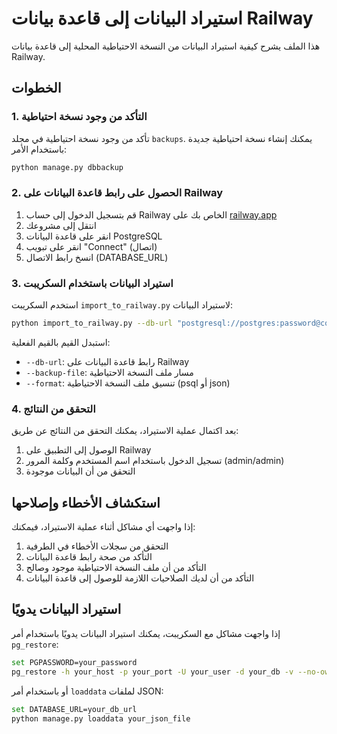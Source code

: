 # استيراد البيانات إلى قاعدة بيانات Railway

هذا الملف يشرح كيفية استيراد البيانات من النسخة الاحتياطية المحلية إلى قاعدة بيانات Railway.

## الخطوات

### 1. التأكد من وجود نسخة احتياطية

تأكد من وجود نسخة احتياطية في مجلد `backups`. يمكنك إنشاء نسخة احتياطية جديدة باستخدام الأمر:

```bash
python manage.py dbbackup
```

### 2. الحصول على رابط قاعدة البيانات على Railway

1. قم بتسجيل الدخول إلى حساب Railway الخاص بك على [railway.app](https://railway.app/)
2. انتقل إلى مشروعك
3. انقر على قاعدة البيانات PostgreSQL
4. انقر على تبويب "Connect" (اتصال)
5. انسخ رابط الاتصال (DATABASE_URL)

### 3. استيراد البيانات باستخدام السكريبت

استخدم السكريبت `import_to_railway.py` لاستيراد البيانات:

```bash
python import_to_railway.py --db-url "postgresql://postgres:password@containers-us-west-1.railway.app:5432/railway" --backup-file "backups/default-Zakee_VM-2025-05-16-204243.psql.bin" --format "psql"
```

استبدل القيم بالقيم الفعلية:
- `--db-url`: رابط قاعدة البيانات على Railway
- `--backup-file`: مسار ملف النسخة الاحتياطية
- `--format`: تنسيق ملف النسخة الاحتياطية (psql أو json)

### 4. التحقق من النتائج

بعد اكتمال عملية الاستيراد، يمكنك التحقق من النتائج عن طريق:

1. الوصول إلى التطبيق على Railway
2. تسجيل الدخول باستخدام اسم المستخدم وكلمة المرور (admin/admin)
3. التحقق من أن البيانات موجودة

## استكشاف الأخطاء وإصلاحها

إذا واجهت أي مشاكل أثناء عملية الاستيراد، فيمكنك:

1. التحقق من سجلات الأخطاء في الطرفية
2. التأكد من صحة رابط قاعدة البيانات
3. التأكد من أن ملف النسخة الاحتياطية موجود وصالح
4. التأكد من أن لديك الصلاحيات اللازمة للوصول إلى قاعدة البيانات

## استيراد البيانات يدويًا

إذا واجهت مشاكل مع السكريبت، يمكنك استيراد البيانات يدويًا باستخدام أمر `pg_restore`:

```bash
set PGPASSWORD=your_password
pg_restore -h your_host -p your_port -U your_user -d your_db -v --no-owner --no-privileges --clean your_backup_file
```

أو باستخدام أمر `loaddata` لملفات JSON:

```bash
set DATABASE_URL=your_db_url
python manage.py loaddata your_json_file
```
